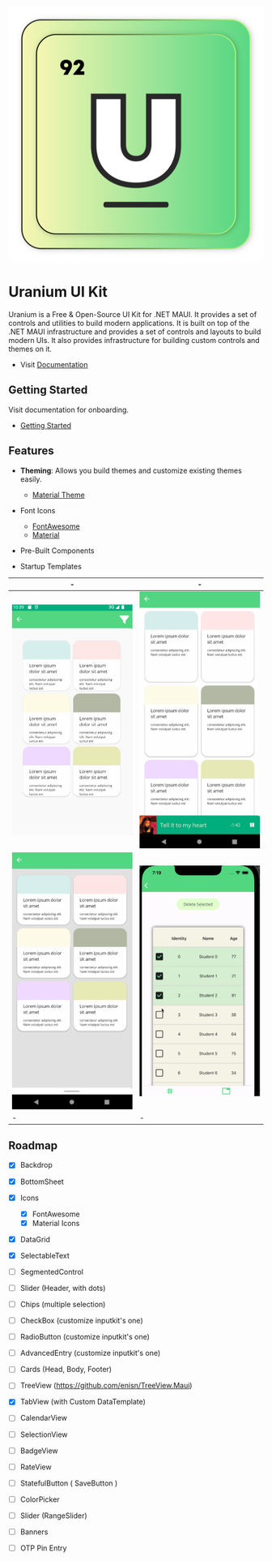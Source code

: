 ![MAUI Uranium UI Kit](art/logo.svg)
# Uranium UI Kit
Uranium is a Free & Open-Source UI Kit for .NET MAUI. It provides a set of controls and utilities to build modern applications. It is built on top of the .NET MAUI infrastructure and provides a set of controls and layouts to build modern UIs. It also provides infrastructure for building custom controls and themes on it.

- Visit [Documentation](https://enisn-projects.io/docs/en/uranium/latest)

 ## Getting Started
Visit documentation for onboarding.

- [Getting Started](https://enisn-projects.io/docs/en/uranium/latest/Getting-Started)

## Features

- **Theming**: Allows you build themes and customize existing themes easily.
  - [Material Theme](https://enisn-projects.io/docs/en/uranium/latest/themes/material/Index)

- Font Icons
  - [FontAwesome](https://enisn-projects.io/docs/en/uranium/latest/theming/Icons#fontawesome)
  - [Material](https://enisn-projects.io/docs/en/uranium/latest/theming/Icons#material-icons)

- Pre-Built Components
- Startup Templates

| - | - |
| --- | --- |
| ![MAUI Material Design](docs/en/themes/material/components/images/backdrop-demo.gif) | ![MAUI Material Design Bottom Sheer](docs/en/themes/material/components/images/bottomsheet-expanding-demo.gif) | 
| ![MAUI Material Design BottomSheet](docs/en/themes/material/components/images/bottomsheet-regular-demo.gif) | ![MAUI DataGrid](docs/en/themes/material/components/images/datagrid-selection-light-ios.gif) |
| - | - |

## Roadmap

- [x] Backdrop
- [x] BottomSheet
- [x] Icons
  - [x] FontAwesome
  - [x] Material Icons
- [x] DataGrid
- [x] SelectableText
- [ ] SegmentedControl
- [ ] Slider (Header, with dots)
- [ ] Chips (multiple selection)
- [ ] CheckBox (customize inputkit's one)
- [ ] RadioButton (customize inputkit's one)
- [ ] AdvancedEntry (customize inputkit's one)
- [ ] Cards (Head, Body, Footer) 
- [ ] TreeView (https://github.com/enisn/TreeView.Maui)
- [x] TabView (with Custom DataTemplate)
- [ ] CalendarView

- [ ] SelectionView 
- [ ] BadgeView
- [ ] RateView
- [ ] StatefulButton ( SaveButton )
- [ ] ColorPicker
- [ ] Slider (RangeSlider)
- [ ] Banners 
- [ ] OTP Pin Entry
